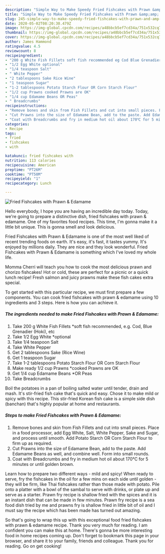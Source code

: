 ```yaml
---
description: "Simple Way to Make Speedy Fried Fishcakes with Prawn &amp;amp; Edamame"
title: "Simple Way to Make Speedy Fried Fishcakes with Prawn &amp;amp; Edamame"
slug: 245-simple-way-to-make-speedy-fried-fishcakes-with-prawn-and-amp-edamame
date: 2020-05-02T08:20:30.479Z
image: https://img-global.cpcdn.com/recipes/a48bbcb5ef7cd34a/751x532cq70/fried-fishcakes-with-prawn-edamame-recipe-main-photo.jpg
thumbnail: https://img-global.cpcdn.com/recipes/a48bbcb5ef7cd34a/751x532cq70/fried-fishcakes-with-prawn-edamame-recipe-main-photo.jpg
cover: https://img-global.cpcdn.com/recipes/a48bbcb5ef7cd34a/751x532cq70/fried-fishcakes-with-prawn-edamame-recipe-main-photo.jpg
author: James Hammond
ratingvalue: 4.5
reviewcount: 8
recipeingredient:
- "200 g White Fish Fillets soft fish recommended eg Cod Blue Grenadier Hoki etc"
- "1/2 Egg White optional"
- "1/4 teaspoon Salt"
- " White Pepper"
- "2 tablespoons Sake Rice Wine"
- "1 teaspoon Sugar"
- "1-2 tablespoons Potato Starch Flour OR Corn Starch Flour"
- "1/2 cup Prawns cooked Prawns are OK"
- "1/4 cup Edamame Beans OR Peas"
- " Breadcrumbs"
recipeinstructions:
- "Remove bones and skin from Fish Fillets and cut into small pieces. Place in a food processor, add Egg White, Salt, White Pepper, Sake and Sugar, and process until smooth. Add Potato Starch OR Corn Starch Flour to firm up as required."
- "Cut Prawns into the size of Edamame Bean, add to the paste. Add Edamame Beans as well, and combine well. Form into small rounds."
- "Coat with Breadcrumbs and fry in medium hot oil about 170℃ for 5 minutes or until golden brown."
categories:
- Recipe
tags:
- fried
- fishcakes
- with

katakunci: fried fishcakes with 
nutrition: 113 calories
recipecuisine: American
preptime: "PT26M"
cooktime: "PT50M"
recipeyield: "1"
recipecategory: Lunch

---
```



![Fried Fishcakes with Prawn &amp; Edamame](https://img-global.cpcdn.com/recipes/a48bbcb5ef7cd34a/751x532cq70/fried-fishcakes-with-prawn-edamame-recipe-main-photo.jpg)

Hello everybody, I hope you are having an incredible day today. Today, we're going to prepare a distinctive dish, fried fishcakes with prawn &amp; edamame. One of my favorites food recipes. This time, I'm gonna make it a little bit unique. This is gonna smell and look delicious.

Fried Fishcakes with Prawn &amp; Edamame is one of the most well liked of recent trending foods on earth. It's easy, it's fast, it tastes yummy. It's enjoyed by millions daily. They are nice and they look wonderful. Fried Fishcakes with Prawn &amp; Edamame is something which I've loved my whole life.

Momma Cherri will teach you how to cook the most delicious prawn and chorizo fishcakes! Hot or cold, these are perfect for a picnic or a quick lunch recipe! Fresh salmon and juicy prawns make these fish cakes extra special.


To get started with this particular recipe, we must first prepare a few components. You can cook fried fishcakes with prawn &amp; edamame using 10 ingredients and 3 steps. Here is how you can achieve it.

<!--inarticleads1-->

##### The ingredients needed to make Fried Fishcakes with Prawn &amp; Edamame:

1. Take 200 g White Fish Fillets *soft fish recommended, e.g. Cod, Blue Grenadier (Hoki), etc
1. Take 1/2 Egg White *optional
1. Take 1/4 teaspoon Salt
1. Take  White Pepper
1. Get 2 tablespoons Sake (Rice Wine)
1. Get 1 teaspoon Sugar
1. Take 1-2 tablespoons Potato Starch Flour OR Corn Starch Flour
1. Make ready 1/2 cup Prawns *cooked Prawns are OK
1. Get 1/4 cup Edamame Beans *OR Peas
1. Take  Breadcrumbs


Boil the potatoes in a pan of boiling salted water until tender, drain and mash. It&#39;s stir-fried fish cake that&#39;s quick and easy. Chose it to make mild or spicy with this recipe. This stir-fried Korean fish cake is a simple side dish (banchan) that&#39;s highly popular at home and restaurants. 

<!--inarticleads2-->

##### Steps to make Fried Fishcakes with Prawn &amp; Edamame:

1. Remove bones and skin from Fish Fillets and cut into small pieces. Place in a food processor, add Egg White, Salt, White Pepper, Sake and Sugar, and process until smooth. Add Potato Starch OR Corn Starch Flour to firm up as required.
1. Cut Prawns into the size of Edamame Bean, add to the paste. Add Edamame Beans as well, and combine well. Form into small rounds.
1. Coat with Breadcrumbs and fry in medium hot oil about 170℃ for 5 minutes or until golden brown.


Learn how to prepare two different ways - mild and spicy! When ready to serve, fry the fishcakes in the oil for a few mins on each side until golden - they will be firm, like Thai fishcakes rather than those made with potato. Pile onto a platter with a bowl of the sambal to serve with drinks, or plate up and serve as a starter. Prawn fry recipe is shallow fried with the spices and it is an instant dish that can be made in few minutes. Prawn fry recipe is a sea food dish tried by me and prawns fry is shallow fried in little bit of oil and I must say the recipe which has been made has turned out amazing. 

So that's going to wrap this up with this exceptional food fried fishcakes with prawn &amp; edamame recipe. Thank you very much for reading. I am confident you can make this at home. There's gonna be more interesting food in home recipes coming up. Don't forget to bookmark this page in your browser, and share it to your family, friends and colleague. Thank you for reading. Go on get cooking!
